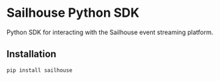 # Sailhouse Python SDK

Python SDK for interacting with the Sailhouse event streaming platform.

## Installation

```bash
pip install sailhouse
```
